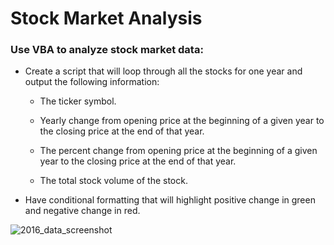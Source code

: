 # Stock Market Analysis


### Use VBA to analyze stock market data:

* Create a script that will loop through all the stocks for one year and output the following information:

  * The ticker symbol.

  * Yearly change from opening price at the beginning of a given year to the closing price at the end of that year.

  * The percent change from opening price at the beginning of a given year to the closing price at the end of that year.

  * The total stock volume of the stock.

* Have conditional formatting that will highlight positive change in green and negative change in red.

![2016_data_screenshot](https://user-images.githubusercontent.com/73403293/125868165-9a3e77a1-d0cd-46fb-ade6-fe3023c922ec.jpg)
